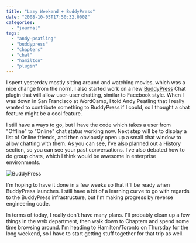 ```yaml
---
title: "Lazy Weekend + BuddyPress"
date: "2008-10-05T17:50:32.000Z"
categories: 
  - "journal"
tags: 
  - "andy-peatling"
  - "buddypress"
  - "chapters"
  - "chat"
  - "hamilton"
  - "plugin"
---
```


I spent yesterday mostly sitting around and watching movies, which was a nice change from the norm. I also started work on a new [BuddyPress](http://buddypress.org) Chat plugin that will allow user-user chatting, similar to Facebook style. When I was down in San Francisco at WordCamp, I told Andy Peatling that I really wanted to contribute something to BuddyPress if I could, so I thought a chat feature might be a cool feature.

I still have a ways to go, but I have the code which takes a user from "Offline" to "Online" chat status working now. Next step will be to display a list of Online friends, and then obviously open up a small chat window to allow chatting with them. As you can see, I've also planned out a History section, so you can see your past conversations. I've also debated how to do group chats, which I think would be awesome in enterprise environments.

![BuddyPress](http://farm4.static.flickr.com/3210/2915858970_21044febe3.jpg?v=0)

I'm hoping to have it done in a few weeks so that it'll be ready when BuddyPress launches. I still have a bit of a learning curve to go with regards to the BuddyPress infrastructure, but I'm making progress by reverse engineering code.

In terms of today, I really don't have many plans. I'll probably clean up a few things in the web department, then walk down to Chapters and spend some time browsing around. I'm heading to Hamilton/Toronto on Thursday for the long weekend, so I have to start getting stuff together for that trip as well.
